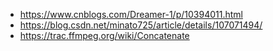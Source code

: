  * https://www.cnblogs.com/Dreamer-1/p/10394011.html
 * https://blog.csdn.net/minato725/article/details/107071494/
 * https://trac.ffmpeg.org/wiki/Concatenate